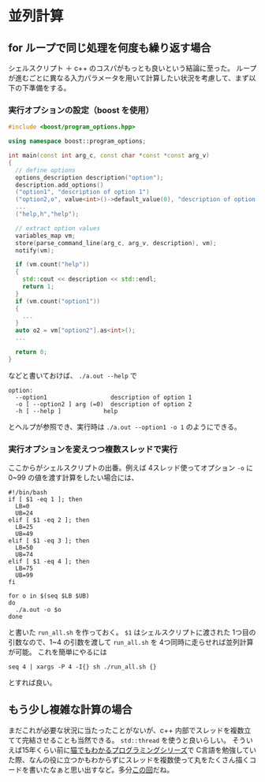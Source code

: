# 並列計算

## for ループで同じ処理を何度も繰り返す場合

シェルスクリプト ＋ c++ のコスパがもっとも良いという結論に至った。
ループが進むごとに異なる入力パラメータを用いて計算したい状況を考慮して、まず以下の下準備をする。

### 実行オプションの設定（boost を使用）

``` c++
#include <boost/program_options.hpp>

using namespace boost::program_options;

int main(const int arg_c, const char *const *const arg_v)
{
  // define options
  options_description description("option");
  description.add_options()
  ("option1", "description of option 1")
  ("option2,o", value<int>()->default_value(0), "description of option 2")
  ...
  ("help,h","help");

  // extract option values
  variables_map vm;
  store(parse_command_line(arg_c, arg_v, description), vm);
  notify(vm);

  if (vm.count("help"))
  {
    std::cout << description << std::endl;
    return 1;
  }
  if (vm.count("option1"))
  {
    ...
  }
  auto o2 = vm["option2"].as<int>();
  ...

  return 0;
}
```

などと書いておけば、 `./a.out --help` で

``` text
option:
  --option1                  description of option 1
  -o [ --option2 ] arg (=0)  description of option 2
  -h [ --help ]            help
```

とヘルプが参照でき、実行時は `./a.out --option1 -o 1` のようにできる。

### 実行オプションを変えつつ複数スレッドで実行

ここからがシェルスクリプトの出番。例えば 4スレッド使ってオプション `-o` に 0~99 の値を渡す計算をしたい場合には、

```shell
#!/bin/bash
if [ $1 -eq 1 ]; then
  LB=0
  UB=24
elif [ $1 -eq 2 ]; then
  LB=25
  UB=49
elif [ $1 -eq 3 ]; then
  LB=50
  UB=74
elif [ $1 -eq 4 ]; then
  LB=75
  UB=99
fi

for o in $(seq $LB $UB)
do
  ./a.out -o $o
done
```

と書いた `run_all.sh` を作っておく。
`$1` はシェルスクリプトに渡された 1つ目の引数なので、1~4 の引数を渡して `run_all.sh` を 4つ同時に走らせれば並列計算が可能。
これを簡単にやるには

```shell
seq 4 | xargs -P 4 -I{} sh ./run_all.sh {}
```

とすれば良い。

## もう少し複雑な計算の場合

まだこれが必要な状況に当たったことがないが、c++ 内部でスレッドを複数立てて完結させることも当然できる。
`std::thread` を使うと良いらしい。
そういえば15年くらい前に[猫でもわかるプログラミングシリーズ](http://www.kumei.ne.jp/c_lang/)で C言語を勉強していた際、なんの役に立つかもわからずにスレッドを複数使って丸をたくさん描くコードを書いたなぁと思い出すなど。多分[この回](http://www.kumei.ne.jp/c_lang/sdk/sdk_87.htm)だね。
